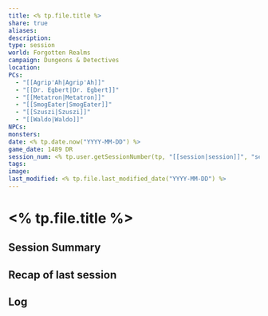 ```yaml
---
title: <% tp.file.title %>
share: true
aliases: 
description: 
type: session
world: Forgotten Realms
campaign: Dungeons & Detectives
location: 
PCs:
  - "[[Agrip'Ah|Agrip'Ah]]"
  - "[[Dr. Egbert|Dr. Egbert]]"
  - "[[Metatron|Metatron]]"
  - "[[SmogEater|SmogEater]]"
  - "[[Szuszi|Szuszi]]"
  - "[[Waldo|Waldo]]"
NPCs: 
monsters: 
date: <% tp.date.now("YYYY-MM-DD") %>
game_date: 1489 DR
session_num: <% tp.user.getSessionNumber(tp, "[[session|session]]", "session_num") %>
tags: 
image: 
last_modified: <% tp.file.last_modified_date("YYYY-MM-DD") %>
---
```

# <% tp.file.title %>
## Session Summary

## Recap of last session

## Log
